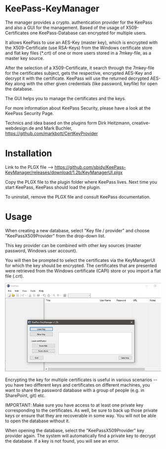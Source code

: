 # KeePass-KeyManager
The manager provides a crypto. authentication provider for the KeePass and also a GUI for the management. Based of the usage of X509-Certificates one KeePass-Database can encrypted for multiple users.

It allows KeePass to use an AES-Key (master key), which is encrypted with the X509-Certificate (use RSA-Keys) from the Windows certificate store and flat key files (*.crt) of one or more users stored in a 7mkey-file, as a master key source.

After the selection of a X509-Certificate, it search through the 7mkey-file for the certificates subject, gets the respective, encrypted AES-Key and decrypt it with the certificate. KeePass will use the returned decrypted AES-Key along with the other given credentials (like password, keyfile) for open the database.

The GUI helps you to manage the certificates and the keys.

For more information about KeePass Security, please have a look at the KeePass Security Page.

Technics and idea based on the plugins form Dirk Heitzmann, creative-webdesign.de and Mark Buchler, https://github.com/markbott/CertKeyProvider

# Installation
Link to the PLGX file --> https://github.com/sbidy/KeePass-KeyManager/releases/download/1.2b/KeyManagerUI.plgx

Copy the PLGX file to the plugin folder where KeePass lives.  Next time you start KeePass, KeePass should load the plugin.

To uninstall, remove the PLGX file and consult KeePass documentation.

# Usage
When creating a new database, select "Key file / provider" and choose "KeePassX509Provider" from the drop-down list.

This key provider can be combined with other key sources (master password, Windows user account).

You will then be prompted to select the certificates via the KeyManagerUI for which the key should be encrypted.  The certificates that are presented were retrieved from the Windows certificate (CAPI) store or you import a flat file (.crt).

![Screen shot](/Capture.PNG?raw=true "Screen shot")

Encrypting the key for multiple certificates is useful in various scenarios -- you have two different keys and certificates on different machines, you want to share the password database with a group of people (e.g. in SharePoint, git) etc.

IMPORTANT:  Make sure you have access to at least one private key corresponding to the certificates.  As well, be sure to back up those private keys or ensure that they are recoverable in some way.  You will not be able to open the database without it.

When opening the database, select the "KeePassX509Provider" key provider again.  The system will automatically find a private key to decrypt the database.  If a key is not found, you will see an error.
